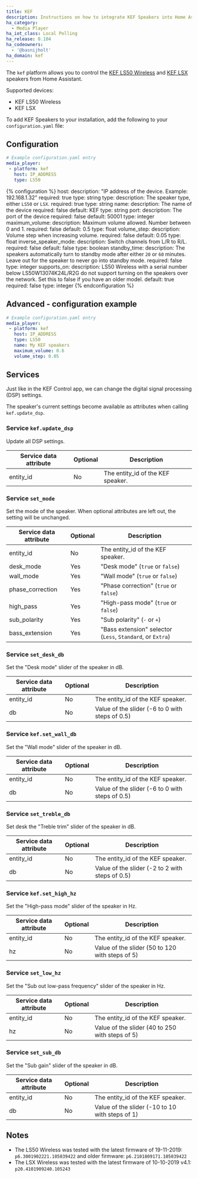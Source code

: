 ```yaml
---
title: KEF
description: Instructions on how to integrate KEF Speakers into Home Assistant.
ha_category:
  - Media Player
ha_iot_class: Local Polling
ha_release: 0.104
ha_codeowners:
  - '@basnijholt'
ha_domain: kef
---
```


The `kef` platform allows you to control the [KEF LS50 Wireless](https://international.kef.com/products/ls50-wireless) and [KEF LSX](https://international.kef.com/products/lsx) speakers from Home Assistant.

Supported devices:

- KEF LS50 Wireless
- KEF LSX

To add KEF Speakers to your installation, add the following to your `configuration.yaml` file:

## Configuration

```yaml
# Example configuration.yaml entry
media_player:
 - platform: kef
   host: IP_ADDRESS
   type: LS50
```

{% configuration %}
host:
  description: "IP address of the device. Example: 192.168.1.32"
  required: true
  type: string
type:
  description: The speaker type, either `LS50` or `LSX`.
  required: true
  type: string
name:
  description: The name of the device
  required: false
  default: KEF
  type: string
port:
  description: The port of the device
  required: false
  default: 50001
  type: integer
maximum_volume:
  description: Maximum volume allowed. Number between 0 and 1.
  required: false
  default: 0.5
  type: float
volume_step:
  description: Volume step when increasing volume.
  required: false
  default: 0.05
  type: float
inverse_speaker_mode:
  description: Switch channels from L/R to R/L.
  required: false
  default: false
  type: boolean
standby_time:
  description: The speakers automatically turn to standby mode after either `20` or `60` minutes. Leave out for the speaker to never go into standby mode.
  required: false
  type: integer
supports_on:
  description: LS50 Wireless with a serial number below LS50W13074K24L/R2G do not support turning on the speakers over the network. Set this to false if you have an older model.
  default: true
  required: false
  type: integer
{% endconfiguration %}

## Advanced - configuration example

```yaml
# Example configuration.yaml entry
media_player:
 - platform: kef
   host: IP_ADDRESS
   type: LS50
   name: My KEF speakers
   maximum_volume: 0.6
   volume_step: 0.05
```

## Services

Just like in the KEF Control app, we can change the digital signal processing (DSP) settings.

The speaker's current settings become available as attributes when calling `kef.update_dsp`.

### Service `kef.update_dsp`

Update all DSP settings.

| Service data attribute | Optional | Description |
| ---------------------- | -------- | ----------- |
| entity_id              | No       | The entity_id of the KEF speaker. |

### Service `set_mode`

Set the mode of the speaker. When optional attributes are left out, the setting will be unchanged.

| Service data attribute | Optional | Description |
| ---------------------- | -------- | ----------- |
| entity_id              | No       | The entity_id of the KEF speaker. |
| desk_mode              | Yes      | "Desk mode" (`true` or `false`) |
| wall_mode              | Yes      | "Wall mode" (`true` or `false`) |
| phase_correction       | Yes      | "Phase correction" (`true` or `false`) |
| high_pass              | Yes      | "High-pass mode" (`true` or `false`) |
| sub_polarity           | Yes      | "Sub polarity" (`-` or `+`) |
| bass_extension         | Yes      | "Bass extension" selector (`Less`, `Standard`, or `Extra`) |

### Service `set_desk_db`

Set the "Desk mode" slider of the speaker in dB.

| Service data attribute | Optional | Description |
| ---------------------- | -------- | ----------- |
| entity_id              | No       | The entity_id of the KEF speaker. |
| db                     | No       | Value of the slider (-6 to 0 with steps of 0.5) |

### Service `kef.set_wall_db`

Set the "Wall mode" slider of the speaker in dB.

| Service data attribute | Optional | Description |
| ---------------------- | -------- | ----------- |
| entity_id              | No       | The entity_id of the KEF speaker. |
| db                     | No       | Value of the slider (-6 to 0 with steps of 0.5) |

### Service `set_treble_db`

Set desk the "Treble trim" slider of the speaker in dB.

| Service data attribute | Optional | Description |
| ---------------------- | -------- | ----------- |
| entity_id              | No       | The entity_id of the KEF speaker. |
| db                     | No       | Value of the slider (-2 to 2 with steps of 0.5) |

### Service `kef.set_high_hz`

Set the "High-pass mode" slider of the speaker in Hz.

| Service data attribute | Optional | Description |
| ---------------------- | -------- | ----------- |
| entity_id              | No       | The entity_id of the KEF speaker. |
| hz                     | No       | Value of the slider (50 to 120 with steps of 5) |

### Service `set_low_hz`

Set the "Sub out low-pass frequency" slider of the speaker in Hz.

| Service data attribute | Optional | Description |
| ---------------------- | -------- | ----------- |
| entity_id              | No       | The entity_id of the KEF speaker. |
| hz                     | No       | Value of the slider (40 to 250 with steps of 5) |

### Service `set_sub_db`

Set the "Sub gain" slider of the speaker in dB.

| Service data attribute | Optional | Description |
| ---------------------- | -------- | ----------- |
| entity_id              | No       | The entity_id of the KEF speaker. |
| db                     | No       | Value of the slider (-10 to 10 with steps of 1) |

## Notes

- The LS50 Wireless was tested with the latest firmware of 19-11-2019: `p6.3001902221.105039422` and older firmware: `p6.2101809171.105039422`
- The LSX Wireless was tested with the latest firmware of 10-10-2019 v4.1: `p20.4101909240.105243`

[KEF Speakers]: /integrations/kef/
